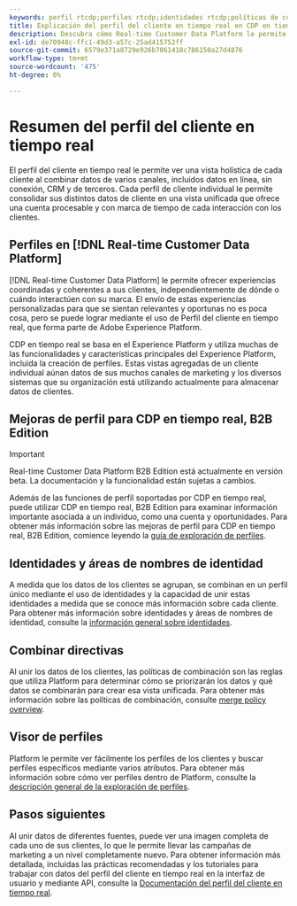 ```yaml
---
keywords: perfil rtcdp;perfiles rtcdp;identidades rtcdp;políticas de combinación rtcdp;perfil de cliente en tiempo real
title: Explicación del perfil del cliente en tiempo real en CDP en tiempo real
description: Descubra cómo Real-time Customer Data Platform le permite impulsar experiencias coordinadas, coherentes y relevantes para sus clientes mediante el perfil del cliente en tiempo real.
exl-id: de70948c-ffc1-49d3-a57c-25ad415752ff
source-git-commit: 6579e371a8729e926b7061418c786150a27d4876
workflow-type: tm+mt
source-wordcount: '475'
ht-degree: 0%

---
```


# Resumen del perfil del cliente en tiempo real

El perfil del cliente en tiempo real le permite ver una vista holística de cada cliente al combinar datos de varios canales, incluidos datos en línea, sin conexión, CRM y de terceros. Cada perfil de cliente individual le permite consolidar sus distintos datos de cliente en una vista unificada que ofrece una cuenta procesable y con marca de tiempo de cada interacción con los clientes.

## Perfiles en [!DNL Real-time Customer Data Platform]

[!DNL Real-time Customer Data Platform] le permite ofrecer experiencias coordinadas y coherentes a sus clientes, independientemente de dónde o cuándo interactúen con su marca. El envío de estas experiencias personalizadas para que se sientan relevantes y oportunas no es poca cosa, pero se puede lograr mediante el uso de Perfil del cliente en tiempo real, que forma parte de Adobe Experience Platform.

CDP en tiempo real se basa en el Experience Platform y utiliza muchas de las funcionalidades y características principales del Experience Platform, incluida la creación de perfiles. Estas vistas agregadas de un cliente individual aúnan datos de sus muchos canales de marketing y los diversos sistemas que su organización está utilizando actualmente para almacenar datos de clientes.

## Mejoras de perfil para CDP en tiempo real, B2B Edition

>[!IMPORTANT]
>
>Real-time Customer Data Platform B2B Edition está actualmente en versión beta. La documentación y la funcionalidad están sujetas a cambios.

Además de las funciones de perfil soportadas por CDP en tiempo real, puede utilizar CDP en tiempo real, B2B Edition para examinar información importante asociada a un individuo, como una cuenta y oportunidades. Para obtener más información sobre las mejoras de perfil para CDP en tiempo real, B2B Edition, comience leyendo la [guía de exploración de perfiles](profile-browse.md).

## Identidades y áreas de nombres de identidad

A medida que los datos de los clientes se agrupan, se combinan en un perfil único mediante el uso de identidades y la capacidad de unir estas identidades a medida que se conoce más información sobre cada cliente. Para obtener más información sobre identidades y áreas de nombres de identidad, consulte la [información general sobre identidades](identities-overview.md).

## Combinar directivas

Al unir los datos de los clientes, las políticas de combinación son las reglas que utiliza Platform para determinar cómo se priorizarán los datos y qué datos se combinarán para crear esa vista unificada. Para obtener más información sobre las políticas de combinación, consulte [merge policy overview](merge-policies.md).

## Visor de perfiles

Platform le permite ver fácilmente los perfiles de los clientes y buscar perfiles específicos mediante varios atributos. Para obtener más información sobre cómo ver perfiles dentro de Platform, consulte la [descripción general de la exploración de perfiles](profile-browse.md).

## Pasos siguientes

Al unir datos de diferentes fuentes, puede ver una imagen completa de cada uno de sus clientes, lo que le permite llevar las campañas de marketing a un nivel completamente nuevo. Para obtener información más detallada, incluidas las prácticas recomendadas y los tutoriales para trabajar con datos del perfil del cliente en tiempo real en la interfaz de usuario y mediante API, consulte la [Documentación del perfil del cliente en tiempo real](../../profile/home.md).
